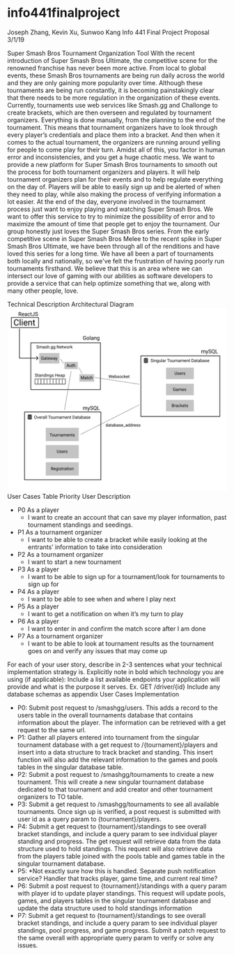 # info441finalproject
Joseph Zhang, Kevin Xu, Sunwoo Kang
Info 441 Final Project Proposal
3/1/19
 
Super Smash Bros Tournament Organization Tool
With the recent introduction of Super Smash Bros Ultimate, the competitive scene for the renowned franchise has never been more active. From local to global events, these Smash Bros tournaments are being run daily across the world and they are only gaining more popularity over time. Although these tournaments are being run constantly, it is becoming painstakingly clear that there needs to be more regulation in the organization of these events.
Currently, tournaments use web services like Smash.gg and Challonge to create brackets, which are then overseen and regulated by tournament organizers. Everything is done manually, from the planning to the end of the tournament. This means that tournament organizers have to look through every player’s credentials and place them into a bracket. And then when it comes to the actual tournament, the organizers are running around yelling for people to come play for their turn. Amidst all of this, you factor in human error and inconsistencies, and you get a huge chaotic mess. 
We want to provide a new platform for Super Smash Bros tournaments to smooth out the process for both tournament organizers and players. It will help tournament organizers plan for their events and to help regulate everything on the day of. Players will be able to easily sign up and be alerted of when they need to play, while also making the process of verifying information a lot easier. At the end of the day, everyone involved in the tournament process just want to enjoy playing and watching Super Smash Bros. We want to offer this service to try to minimize the possibility of error and to maximize the amount of time that people get to enjoy the tournament.
Our group honestly just loves the Super Smash Bros series. From the early competitive scene in Super Smash Bros Melee to the recent spike in Super Smash Bros Ultimate, we have been through all of the renditions and have loved this series for a long time. We have all been a part of tournaments both locally and nationally, so we've felt the frustration of having poorly run tournaments firsthand. We believe that this is an area where we can intersect our love of gaming with our abilities as software developers to provide a service that can help optimize something that we, along with many other people, love.
 
 
Technical Description
Architectural Diagram
![architectural diagram](./architecture.png)
User Cases Table
Priority 
User
Description
* P0 As a player
    * I want to create an account that can save my player information, past tournament standings and seedings.
* P1 As a tournament organizer
    * I want to be able to create a bracket while easily looking at the entrants’ information to take into consideration 
* P2 As a tournament organizer
    * I want to start a new tournament
* P3 As a player
    * I want to be able to sign up for a tournament/look for tournaments to sign up for
* P4 As a player
    * I want to be able to see when and where I play next
* P5 As a player
    * I want to get a notification on when it’s my turn to play
* P6 As a player
    * I want to enter in and confirm the match score after I am done
* P7 As a tournament organizer
    * I want to be able to look at tournament results as the tournament goes on and verify any issues that may come up
 
For each of your user story, describe in 2-3 sentences what your technical implementation strategy is. Explicitly note in bold which technology you are using (if applicable):
Include a list available endpoints your application will provide and what is the purpose it serves. Ex. GET /driver/{id}
Include any database schemas as appendix
User Cases Implementation
* P0: Submit post request to /smashgg/users. This adds a record to the users table in the overall tournaments database that contains information about the player. The information can be retrieved with a get request to the same url.
* P1: Gather all players entered into tournament from the singular tournament database with a get request to /{tournament}/players and insert into a data structure to track bracket and standing. This insert function will also add the relevant information to the games and pools tables in the singular database table.
* P2: Submit a post request to /smashgg/tournaments to create a new tournament. This will create a new singular tournament database dedicated to that tournament and add creator and other tournament organizers to TO table. 
* P3: Submit a get request to /smashgg/tournaments to see all available tournaments. Once sign up is verified, a post request is submitted with user id as a query param to {tournament}/players.
* P4: Submit a get request to {tournament}/standings to see overall bracket standings, and include a query param to see individual player standing and progress. The get request will retrieve data from the data structure used to hold standings. This request will also retrieve data from the players table joined with the pools table and games table in the singular tournament database.
* P5: *Not exactly sure how this is handled. Separate push notification service? Handler that tracks player, game time, and current real time?
* P6: Submit a post request to {tournament}/standings with a query param with player id to update player standings. This request will update pools, games, and players tables in the singular tournament database and update the data structure used to hold standings information
* P7:  Submit a get request to {tournament}/standings to see overall bracket standings, and include a query param to see individual player standings, pool progress, and game progress. Submit a patch request to the same overall with appropriate query param to verify or solve any issues.
